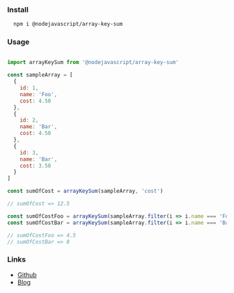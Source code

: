 ### Install

```bash
  npm i @nodejavascript/array-key-sum
```

### Usage

```js

import arrayKeySum from '@nodejavascript/array-key-sum'

const sampleArray = [
  {
    id: 1,
    name: 'Foo',
    cost: 4.50
  },
  {
    id: 2,
    name: 'Bar',
    cost: 4.50
  },
  {
    id: 3,
    name: 'Bar',
    cost: 3.50
  }
]

const sumOfCost = arrayKeySum(sampleArray, 'cost')

// sumOfCost => 12.5

const sumOfCostFoo = arrayKeySum(sampleArray.filter(i => i.name === 'Foo'), 'cost')
const sumOfCostBar = arrayKeySum(sampleArray.filter(i => i.name === 'Bar'), 'cost')

// sumOfCostFoo => 4.5
// sumOfCostBar => 8
```

### Links

- [Github](https://github.com/nodejavascript)
- [Blog](https://nodejavascript.com/)

